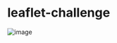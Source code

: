 # leaflet-challenge<br>

![image](https://user-images.githubusercontent.com/116039323/219517656-5a9c963b-8429-4e5e-999a-66c2ee6e05ee.png)
